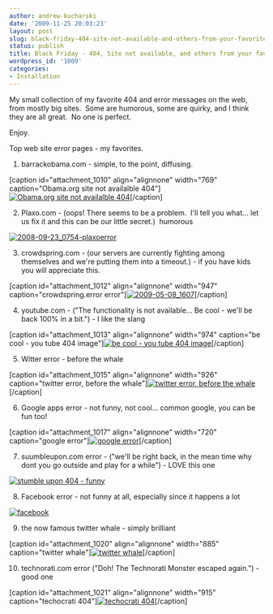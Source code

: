 ```yaml
---
author: andrew-kucharski
date: '2009-11-25 20:03:23'
layout: post
slug: black-friday-404-site-not-available-and-others-from-your-favorite-sites
status: publish
title: Black Friday - 404, Site not available, and others from your favorite sites
wordpress_id: '1009'
categories:
- Installation
---
```


My small collection of my favorite 404 and error messages on the web, from mostly big sites.  Some are humorous, some are quirky, and I think they are all great.  No one is perfect.

Enjoy.

Top web site error pages - my favorites.

1) barrackobama.com - simple, to the point, diffusing.

[caption id="attachment_1010" align="alignnone" width="769" caption="Obama.org site not availalble 404"][![Obama.org site not availalble 404](http://linuxsysadminblog.com/wp-content/uploads/2009/11/2008-08-25_1737obama.png)](http://linuxsysadminblog.com/wp-content/uploads/2009/11/2008-08-25_1737obama.png)[/caption]

2) Plaxo.com - (oops! There seems to be a problem.  I'll tell you what... let us fix it and this can be our little secret.)  humorous

[![2008-09-23_0754-plaxoerror](http://linuxsysadminblog.com/wp-content/uploads/2009/11/2008-09-23_0754-plaxoerror.png)](http://linuxsysadminblog.com/wp-content/uploads/2009/11/2008-09-23_0754-plaxoerror.png)

3) crowdspring.com - (our servers are currently fighting among themselves and we're putting them into a timeout.) - if you have kids you will appreciate this.

[caption id="attachment_1012" align="alignnone" width="947" caption="crowdspring.error error"][![2009-05-08_1607](http://linuxsysadminblog.com/wp-content/uploads/2009/11/2009-05-08_1607.png)](http://linuxsysadminblog.com/wp-content/uploads/2009/11/2009-05-08_1607.png)[/caption]

4) youtube.com - ("The functionality is not available... Be cool - we'll be back 100% in a bit.") - I like the slang

[caption id="attachment_1013" align="alignnone" width="974" caption="be cool - you tube 404 image"][![be cool - you tube 404 image](http://linuxsysadminblog.com/wp-content/uploads/2009/11/becool-youtube.JPG)](http://linuxsysadminblog.com/wp-content/uploads/2009/11/becool-youtube.JPG)[/caption]

5) Witter error - before the whale

[caption id="attachment_1015" align="alignnone" width="926" caption="twitter error, before the whale"][![twitter error, before the whale](http://linuxsysadminblog.com/wp-content/uploads/2009/11/2009-10-02_1610.png)](http://linuxsysadminblog.com/wp-content/uploads/2009/11/2009-10-02_1610.png)[/caption]

6) Google apps error - not funny, not cool... common google, you can be fun too!

[caption id="attachment_1017" align="alignnone" width="720" caption="google error"][![google error](http://linuxsysadminblog.com/wp-content/uploads/2009/11/google.png)](http://linuxsysadminblog.com/wp-content/uploads/2009/11/google.png)[/caption]

7) suumbleupon.com error - ("we'll be right back, in the mean time why dont you go outside and play for a while") - LOVE this one

[![stumble upon 404 - funny](http://linuxsysadminblog.com/wp-content/uploads/2009/11/stubmleupon.bmp)](http://linuxsysadminblog.com/wp-content/uploads/2009/11/stubmleupon.bmp)

8) Facebook error - not funny at all, especially since it happens a lot

[![facebook](http://linuxsysadminblog.com/wp-content/uploads/2009/11/facebook.png)](http://linuxsysadminblog.com/wp-content/uploads/2009/11/facebook.png)

9) the now famous twitter whale - simply brilliant

[caption id="attachment_1020" align="alignnone" width="885" caption="twitter whale"][![twitter whale](http://linuxsysadminblog.com/wp-content/uploads/2009/11/twitter-overcapacity.png)](http://linuxsysadminblog.com/wp-content/uploads/2009/11/twitter-overcapacity.png)[/caption]

10) technorati.com error ("Doh! The Technorati Monster escaped again.") - good one

[caption id="attachment_1021" align="alignnone" width="915" caption="techocrati 404"][![techocrati 404](http://linuxsysadminblog.com/wp-content/uploads/2009/11/technocrati.png)](http://linuxsysadminblog.com/wp-content/uploads/2009/11/technocrati.png)[/caption] 
